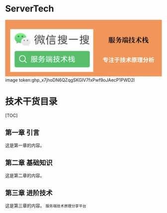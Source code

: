 # ServerTech
![服务端技术logo](https://raw.githubusercontent.com/daimingbao/server_tech_images/main/images/服务端技术.png)
image token: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


# 技术干货目录
[TOC]

## 第一章 引言
这是第一章的内容。

## 第二章 基础知识
这是第二章的内容。

## 第三章 进阶技术
这是第三章的内容。
`服务端技术原理分享平台`


